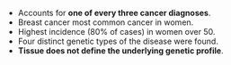 - Accounts for **one of every three cancer diagnoses**.
- Breast cancer most common cancer in women.
- Highest incidence (80% of cases) in women over 50.
- Four distinct genetic types of the disease were found.
- **Tissue does not define the underlying genetic profile**.